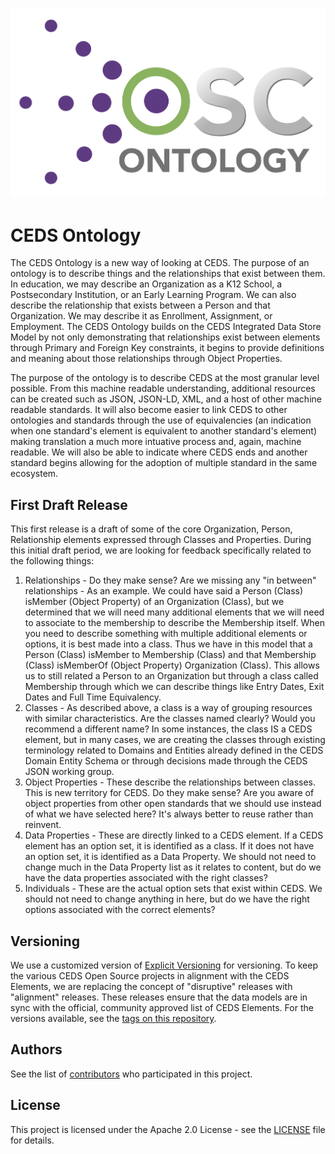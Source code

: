 ![CEDS Ontology Logo](/res/CEDS-Ontology-Logo.png "CEDS Ontology")

# CEDS Ontology
The CEDS Ontology is a new way of looking at CEDS. The purpose of an ontology is to describe things and the relationships that exist between them. In education, we may describe an Organization as a K12 School, a Postsecondary Institution, or an Early Learning Program. We can also describe the relationship that exists between a Person and that Organization. We may describe it as Enrollment, Assignment, or Employment. The CEDS Ontology builds on the CEDS Integrated Data Store Model by not only demonstrating that relationships exist between elements through Primary and Foreign Key constraints, it begins to provide definitions and meaning about those relationships through Object Properties.

The purpose of the ontology is to describe CEDS at the most granular level possible. From this machine readable understanding, additional resources can be created such as JSON, JSON-LD, XML, and a host of other machine readable standards. It will also become easier to link CEDS to other ontologies and standards through the use of equivalencies (an indication when one standard's element is equivalent to another standard's element) making translation a much more intuative process and, again, machine readable. We will also be able to indicate where CEDS ends and another standard begins allowing for the adoption of multiple standard in the same ecosystem.

## First Draft Release

This first release is a draft of some of the core Organization, Person, Relationship elements expressed through Classes and Properties. During this initial draft period, we are looking for feedback specifically related to the following things:
1. Relationships - Do they make sense? Are we missing any "in between" relationships - As an example. We could have said a Person (Class) isMember (Object Property) of an Organization (Class), but we determined that we will need many additional elements that we will need to associate to the membership to describe the Membership itself. When you need to describe something with multiple additional elements or options, it is best made into a class. Thus we have in this model that a Person (Class) isMember to Membership (Class) and that Membership (Class) isMemberOf (Object Property) Organization (Class). This allows us to still related a Person to an Organization but through a class called Membership through which we can describe things like Entry Dates, Exit Dates and Full Time Equivalency. 
2. Classes - As described above, a class is a way of grouping resources with similar characteristics. Are the classes named clearly? Would you recommend a different name? In some instances, the class IS a CEDS element, but in many cases, we are creating the classes through existing terminology related to Domains and Entities already defined in the CEDS Domain Entity Schema or through decisions made through the CEDS JSON working group.
3. Object Properties - These describe the relationships between classes. This is new territory for CEDS. Do they make sense? Are you aware of object properties from other open standards that we should use instead of what we have selected here? It's always better to reuse rather than reinvent.
4. Data Properties - These are directly linked to a CEDS element. If a CEDS element has an option set, it is identified as a class. If it does not have an option set, it is identified as a Data Property. We should not need to change much in the Data Property list as it relates to content, but do we have the data properties associated with the right classes?
5. Individuals - These are the actual option sets that exist within CEDS. We should not need to change anything in here, but do we have the right options associated with the correct elements?


## Versioning

We use a customized version of [Explicit Versioning](https://github.com/exadra37-versioning/explicit-versioning) for versioning.  To keep the various CEDS Open Source projects in alignment with the CEDS Elements, we are replacing the concept of "disruptive" releases with "alignment" releases.  These releases ensure that the data models are in sync with the official, community approved list of CEDS Elements.  For the versions available, see the [tags on this repository](https://github.com/CEDStandards/CEDS-Data-Warehouse/tags). 

## Authors

See the list of [contributors](/Contributors.md) who participated in this project.

## License

This project is licensed under the Apache 2.0 License - see the [LICENSE](LICENSE) file for details.
